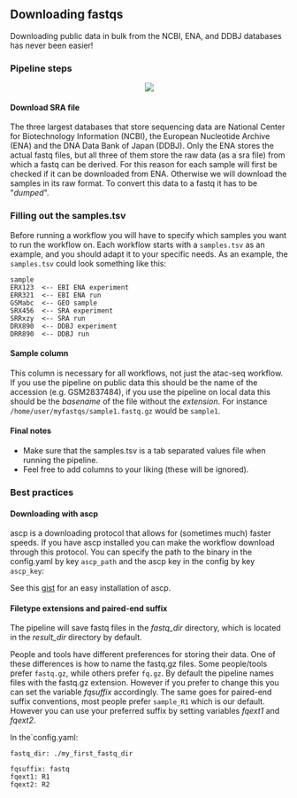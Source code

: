 ## Downloading fastqs
Downloading public data in bulk from the NCBI, ENA, and DDBJ databases has never been easier!

### Pipeline steps
<p align="center">
  <img src="../../_static/download_fastq.png">
</p>

#### Download SRA file
The three largest databases that store sequencing data are National Center for Biotechnology Information (NCBI), the European Nucleotide Archive (ENA) and the DNA Data Bank of Japan (DDBJ). Only the ENA stores the actual fastq files, but all three of them store the raw data (as a sra file) from which a fastq can be derived. For this reason for each sample will first be checked if it can be downloaded from ENA. Otherwise we will download the samples in its raw format. To convert this data to a fastq it has to be "*dumped*". 

### Filling out the samples.tsv
Before running a workflow you will have to specify which samples you want to run the workflow on. Each workflow starts with a `samples.tsv` as an example, and you should adapt it to your specific needs. As an example, the `samples.tsv` could look something like this:

```
sample
ERX123  <-- EBI ENA experiment
ERR321  <-- EBI ENA run
GSMabc  <-- GEO sample
SRX456  <-- SRA experiment
SRRxzy  <-- SRA run
DRX890  <-- DDBJ experiment
DRR890  <-- DDBJ run
```

#### Sample column
This column is necessary for all workflows, not just the atac-seq workflow. If you use the pipeline on public data this should be the name of the accession (e.g. GSM2837484), if you use the pipeline on local data this should be the *basename* of the file without the *extension*. For instance `/home/user/myfastqs/sample1.fastq.gz` would be `sample1`.

#### Final notes
- Make sure that the samples.tsv is a tab separated values file when running the pipeline.
- Feel free to add columns to your liking (these will be ignored).

### Best practices
#### Downloading with ascp
ascp is a downloading protocol that allows for (sometimes much) faster speeds. If you have ascp installed you can make the workflow download through this protocol. You can specify the path to the binary in the config.yaml by key `ascp_path` and the ascp key in the config by key `ascp_key`:

See this [gist](https://gist.github.com/mfansler/71f09c8b6c9a95ec4e759a8ffc488be3) for an easy installation of ascp.

#### Filetype extensions and paired-end suffix
The pipeline will save fastq files in the *fastq_dir* directory, which is located in the *result_dir* directory by default.

People and tools have different preferences for storing their data. One of these differences is how to name the fastq.gz files. Some people/tools prefer `fastq.gz`, while others prefer `fq.gz`. By default the pipeline names files with the fastq.gz extension. However if you prefer to change this you can set the variable *fqsuffix* accordingly.
The same goes for paired-end suffix conventions, most people prefer `sample_R1` which is our default. However you can use your preferred suffix by setting variables *fqext1* and *fqext2*.

In the`config.yaml:
```
fastq_dir: ./my_first_fastq_dir

fqsuffix: fastq
fqext1: R1
fqext2: R2
```
